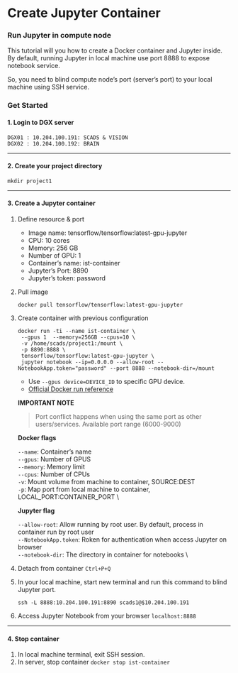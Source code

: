 # Create Jupyter Container

### Run Jupyter in compute node <a href="#run-jupyter-in-compute-node" id="run-jupyter-in-compute-node"></a>

This tutorial will you how to create a Docker container and Jupyter inside. By default, running Jupyter in local machine use port 8888 to expose notebook service.

So, you need to blind compute node’s port (server’s port) to your local machine using SSH service.

### Get Started <a href="#get-started" id="get-started"></a>

#### 1. Login to DGX server <a href="#1-login-to-dgx-server" id="1-login-to-dgx-server"></a>

```
DGX01 : 10.204.100.191: SCADS & VISION 
DGX02 : 10.204.100.192: BRAIN
```

***

#### 2. Create your project directory <a href="#2-create-your-project-directory" id="2-create-your-project-directory"></a>

```
mkdir project1
```

***

#### 3. Create a Jupyter container <a href="#3-create-a-jupyter-container" id="3-create-a-jupyter-container"></a>

1. Define resource & port
   * Image name: tensorflow/tensorflow:latest-gpu-jupyter
   * CPU: 10 cores
   * Memory: 256 GB
   * Number of GPU: 1
   * Container’s name: ist-container
   * Jupyter’s Port: 8890
   * Jupyter’s token: password
2.  Pull image

    ```
    docker pull tensorflow/tensorflow:latest-gpu-jupyter 
    ```
3.  Create container with previous configuration

    ```
    docker run -ti --name ist-container \
     --gpus 1  --memory=256GB --cpus=10 \
     -v /home/scads/project1:/mount \
     -p 8890:8888 \
     tensorflow/tensorflow:latest-gpu-jupyter \
     jupyter notebook --ip=0.0.0.0 --allow-root --NotebookApp.token="password" --port 8888 --notebook-dir=/mount
    ```

    * Use `--gpus device=DEVICE_ID` to specific GPU device.
    * [Official Docker run reference](https://docs.docker.com/engine/reference/run/)

    **IMPORTANT NOTE**

    > Port conflict happens when using the same port as other users/services. Available port range (6000-9000)

    **Docker flags**

    `--name`: Container’s name\
    `--gpus`: Number of GPUS\
    `--memory`: Memory limit\
    `--cpus`: Number of CPUs\
    `-v`: Mount volume from machine to container, SOURCE:DEST\
    `-p`: Map port from local machine to container, LOCAL\_PORT:CONTAINER\_PORT \\

    **Jupyter flag**

    `--allow-root`: Allow running by root user. By default, process in container run by root user\
    `--NotebookApp.token`: Roken for authentication when access Jupyter on browser\
    `--notebook-dir`: The directory in container for notebooks \\
4. Detach from container `Ctrl+P+Q`
5.  In your local machine, start new terminal and run this command to blind Jupyter port.

    ```
    ssh -L 8888:10.204.100.191:8890 scads1@$10.204.100.191
    ```
6. Access Jupyter Notebook from your browser `localhost:8888`

***

#### 4. Stop container <a href="#4-stop-container" id="4-stop-container"></a>

1. In local machine terminal, exit SSH session.
2. In server, stop container `docker stop ist-container`
